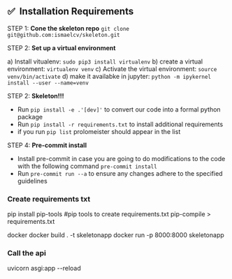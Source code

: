 ## ✅&nbsp; Installation Requirements

STEP 1: **Cone the skeleton repo**
`git clone git@github.com:ismaelcv/skeleton.git`

STEP 2: **Set up a virtual environment**

a) Install vitualenv: `sudo pip3 install virtualenv`
b) create a virtual environment: `virtualenv venv`
c) Activate the virtual environment: `source venv/bin/activate`
d) make it availabke in jupyter: `python -m ipykernel install --user --name=venv`


STEP 2: **Skeleton!!!**

- Run `pip install -e .'[dev]'` to convert our code into a formal python package
- Run `pip install -r requirements.txt` to install additional requirements
- if you run `pip list` prolomeister should appear in the list


STEP 4: **Pre-commit install**

- Install pre-commit in case you are going to do modifications to the code with the following command `pre-commit install`
- Run `pre-commit run --a` to ensure any changes adhere to the specified guidelines



### Create requirements txt

pip install pip-tools #pip tools to create requirements.txt
pip-compile > requirements.txt

docker
docker build . -t skeletonapp
docker run -p 8000:8000 skeletonapp

### Call the api

uvicorn asgi:app --reload
